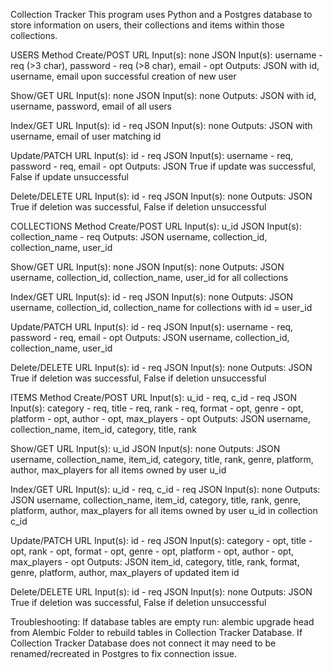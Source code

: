 Collection Tracker
This program uses Python and a Postgres database to store information on users, their collections and items within those collections.

USERS
Method
Create/POST
URL Input(s): none JSON Input(s): username - req (>3 char), password - req (>8 char), email - opt
Outputs: JSON with id, username, email upon successful creation of new user

Show/GET
URL Input(s): none JSON Input(s): none
Outputs: JSON with id, username, password, email of all users

Index/GET
URL Input(s): id - req JSON Input(s): none
Outputs: JSON with username, email of user matching id

Update/PATCH
URL Input(s): id - req JSON Input(s): username - req, password - req, email - opt
Outputs: JSON True if update was successful, False if update unsuccessful

Delete/DELETE
URL Input(s): id - req JSON Input(s): none
Outputs: JSON True if deletion was successful, False if deletion unsuccessful

COLLECTIONS
Method
Create/POST
URL Input(s): u_id JSON Input(s): collection_name - req
Outputs: JSON username, collection_id, collection_name, user_id

Show/GET
URL Input(s): none JSON Input(s): none
Outputs: JSON username, collection_id, collection_name, user_id for all collections

Index/GET
URL Input(s): id - req JSON Input(s): none
Outputs: JSON username, collection_id, collection_name for collections with id = user_id

Update/PATCH
URL Input(s): id - req JSON Input(s): username - req, password - req, email - opt
Outputs: JSON username, collection_id, collection_name, user_id

Delete/DELETE
URL Input(s): id - req JSON Input(s): none
Outputs: JSON True if deletion was successful, False if deletion unsuccessful

ITEMS
Method
Create/POST
URL Input(s): u_id - req, c_id - req
JSON Input(s): category - req, title - req, rank - req, format - opt, genre - opt, platform - opt, author - opt, max_players - opt
Outputs: JSON username, collection_name, item_id, category, title, rank

Show/GET
URL Input(s): u_id
JSON Input(s): none
Outputs: JSON username, collection_name, item_id, category, title, rank, genre, platform, author, max_players for all items owned by user u_id

Index/GET 
URL Input(s): u_id - req, c_id - req
JSON Input(s): none
Outputs: JSON username, collection_name, item_id, category, title, rank, genre, platform, author, max_players for all items owned by user u_id in collection c_id

Update/PATCH
URL Input(s): id - req
JSON Input(s): category - opt, title - opt, rank - opt, format - opt, genre - opt, platform - opt, author - opt, max_players - opt
Outputs: JSON item_id, category, title, rank, format, genre, platform, author, max_players of updated item id

Delete/DELETE
URL Input(s): id - req
JSON Input(s): none
Outputs: JSON True if deletion was successful, False if deletion unsuccessful

Troubleshooting:
If database tables are empty run: alembic upgrade head from Alembic Folder to rebuild tables in Collection Tracker 
Database.
If Collection Tracker Database does not connect it may need to be renamed/recreated in Postgres to fix connection issue.
